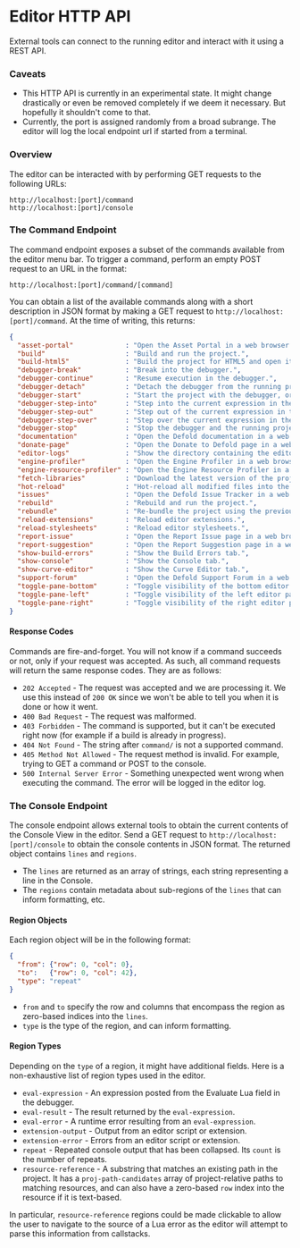 Editor HTTP API
===============

External tools can connect to the running editor and interact with it using a REST API.

### Caveats
* This HTTP API is currently in an experimental state. It might change drastically or even be removed completely if we deem it necessary. But hopefully it shouldn't come to that.
* Currently, the port is assigned randomly from a broad subrange. The editor will log the local endpoint url if started from a terminal.

### Overview
The editor can be interacted with by performing GET requests to the following URLs:
```
http://localhost:[port]/command
http://localhost:[port]/console
```

### The Command Endpoint
The command endpoint exposes a subset of the commands available from the editor menu bar. To trigger a command, perform an empty POST request to an URL in the format:
```
http://localhost:[port]/command/[command]
```
You can obtain a list of the available commands along with a short description in JSON format by making a GET request to `http://localhost:[port]/command`. At the time of writing, this returns:
```json
{
  "asset-portal"             : "Open the Asset Portal in a web browser.",
  "build"                    : "Build and run the project.",
  "build-html5"              : "Build the project for HTML5 and open it in a web browser.",
  "debugger-break"           : "Break into the debugger.",
  "debugger-continue"        : "Resume execution in the debugger.",
  "debugger-detach"          : "Detach the debugger from the running project.",
  "debugger-start"           : "Start the project with the debugger, or attach the debugger to the running project.",
  "debugger-step-into"       : "Step into the current expression in the debugger.",
  "debugger-step-out"        : "Step out of the current expression in the debugger.",
  "debugger-step-over"       : "Step over the current expression in the debugger.",
  "debugger-stop"            : "Stop the debugger and the running project.",
  "documentation"            : "Open the Defold documentation in a web browser.",
  "donate-page"              : "Open the Donate to Defold page in a web browser.",
  "editor-logs"              : "Show the directory containing the editor logs.",
  "engine-profiler"          : "Open the Engine Profiler in a web browser.",
  "engine-resource-profiler" : "Open the Engine Resource Profiler in a web browser.",
  "fetch-libraries"          : "Download the latest version of the project library dependencies.",
  "hot-reload"               : "Hot-reload all modified files into the running project.",
  "issues"                   : "Open the Defold Issue Tracker in a web browser.",
  "rebuild"                  : "Rebuild and run the project.",
  "rebundle"                 : "Re-bundle the project using the previous Bundle dialog settings.",
  "reload-extensions"        : "Reload editor extensions.",
  "reload-stylesheets"       : "Reload editor stylesheets.",
  "report-issue"             : "Open the Report Issue page in a web browser.",
  "report-suggestion"        : "Open the Report Suggestion page in a web browser.",
  "show-build-errors"        : "Show the Build Errors tab.",
  "show-console"             : "Show the Console tab.",
  "show-curve-editor"        : "Show the Curve Editor tab.",
  "support-forum"            : "Open the Defold Support Forum in a web browser.",
  "toggle-pane-bottom"       : "Toggle visibility of the bottom editor pane.",
  "toggle-pane-left"         : "Toggle visibility of the left editor pane.",
  "toggle-pane-right"        : "Toggle visibility of the right editor pane."
}
```

#### Response Codes
Commands are fire-and-forget. You will not know if a command succeeds or not, only if your request was accepted. As such, all command requests will return the same response codes. They are as follows:

* `202 Accepted` - The request was accepted and we are processing it. We use this instead of `200 OK` since we won't be able to tell you when it is done or how it went.
* `400 Bad Request` - The request was malformed.
* `403 Forbidden` - The command is supported, but it can't be executed right now (for example if a build is already in progress).
* `404 Not Found` - The string after `command/` is not a supported command.
* `405 Method Not Allowed` - The request method is invalid. For example, trying to GET a command or POST to the console.
* `500 Internal Server Error` - Something unexpected went wrong when executing the command. The error will be logged in the editor log.

### The Console Endpoint
The console endpoint allows external tools to obtain the current contents of the Console View in the editor. Send a GET request to `http://localhost:[port]/console` to obtain the console contents in JSON format. The returned object contains `lines` and `regions`.

* The `lines` are returned as an array of strings, each string representing a line in the Console.
* The `regions` contain metadata about sub-regions of the `lines` that can inform formatting, etc.

#### Region Objects
Each region object will be in the following format:
```json
{
  "from": {"row": 0, "col": 0},
  "to":   {"row": 0, "col": 42},
  "type": "repeat"
}
```
* `from` and `to` specify the row and columns that encompass the region as zero-based indices into the `lines`.
* `type` is the type of the region, and can inform formatting.

#### Region Types
Depending on the `type` of a region, it might have additional fields. Here is a non-exhaustive list of region types used in the editor.

* `eval-expression` - An expression posted from the Evaluate Lua field in the debugger.
* `eval-result` - The result returned by the `eval-expression`.
* `eval-error` - A runtime error resulting from an `eval-expression`.
* `extension-output` - Output from an editor script or extension.
* `extension-error` - Errors from an editor script or extension.
* `repeat` - Repeated console output that has been collapsed. Its `count` is the number of repeats.
* `resource-reference` - A substring that matches an existing path in the project. It has a `proj-path-candidates` array of project-relative paths to matching resources, and can also have a zero-based `row` index into the resource if it is text-based.

In particular, `resource-reference` regions could be made clickable to allow the user to  navigate to the source of a Lua error as the editor will attempt to parse this information from callstacks.

